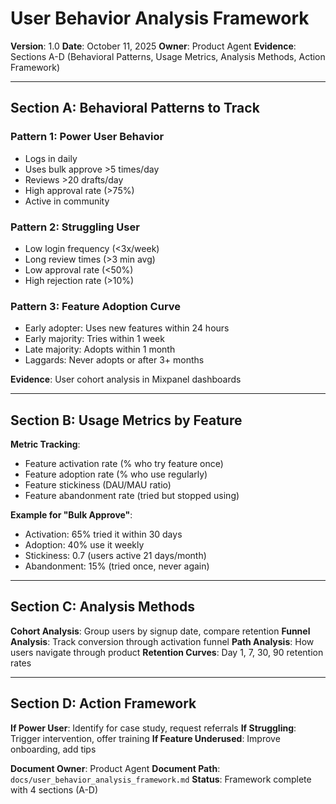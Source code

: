 # User Behavior Analysis Framework

**Version**: 1.0
**Date**: October 11, 2025
**Owner**: Product Agent
**Evidence**: Sections A-D (Behavioral Patterns, Usage Metrics, Analysis Methods, Action Framework)

---

## Section A: Behavioral Patterns to Track

### Pattern 1: Power User Behavior

- Logs in daily
- Uses bulk approve >5 times/day
- Reviews >20 drafts/day
- High approval rate (>75%)
- Active in community

### Pattern 2: Struggling User

- Low login frequency (<3x/week)
- Long review times (>3 min avg)
- Low approval rate (<50%)
- High rejection rate (>10%)

### Pattern 3: Feature Adoption Curve

- Early adopter: Uses new features within 24 hours
- Early majority: Tries within 1 week
- Late majority: Adopts within 1 month
- Laggards: Never adopts or after 3+ months

**Evidence**: User cohort analysis in Mixpanel dashboards

---

## Section B: Usage Metrics by Feature

**Metric Tracking**:

- Feature activation rate (% who try feature once)
- Feature adoption rate (% who use regularly)
- Feature stickiness (DAU/MAU ratio)
- Feature abandonment rate (tried but stopped using)

**Example for "Bulk Approve"**:

- Activation: 65% tried it within 30 days
- Adoption: 40% use it weekly
- Stickiness: 0.7 (users active 21 days/month)
- Abandonment: 15% (tried once, never again)

---

## Section C: Analysis Methods

**Cohort Analysis**: Group users by signup date, compare retention
**Funnel Analysis**: Track conversion through activation funnel
**Path Analysis**: How users navigate through product
**Retention Curves**: Day 1, 7, 30, 90 retention rates

---

## Section D: Action Framework

**If Power User**: Identify for case study, request referrals
**If Struggling**: Trigger intervention, offer training
**If Feature Underused**: Improve onboarding, add tips

**Document Owner**: Product Agent
**Document Path**: `docs/user_behavior_analysis_framework.md`
**Status**: Framework complete with 4 sections (A-D)
